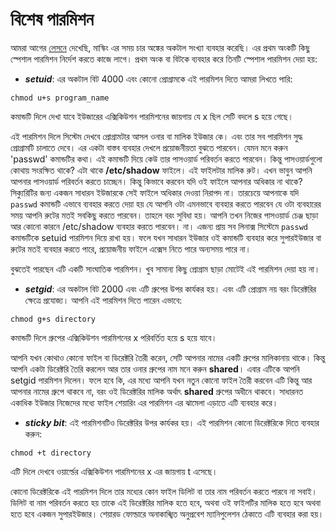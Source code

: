 # বিশেষ পারমিশন

আমরা আগের [লেসনে](1.6.4.masking.md) দেখেছি, মাস্কিং এর সময় চার অঙ্কের অকটাল সংখ্যা ব্যবহার করেছি। এর প্রথম অংকটি কিছু স্পেশাল পারমিশন নির্দেশ করতে কাজে লাগে। প্রথম অংক বা বিটকে ব্যবহার করে তিনটি স্পেশাল পারমিশন দেয়া হয়:

* _**setuid**_: এর অকটাল বিট 4000 এবং কোনো প্রোগ্রামকে এই পারমিশন দিতে আমরা লিখতে পারি:

```text
chmod u+s program_name
```

কমান্ডটি দিলে দেখা যাবে ইউজারের এক্সিকিউশন পারমিশনের জায়গায় যে x ছিল সেটি বদলে s হয়ে গেছে।

এই পারমিশন দিলে সিস্টেম দেখবে প্রোগ্রামটার আসল ওনার বা মালিক ইউজার কে। এবং তার সব পারমিশন সুদ্ধ প্রোগ্রামটি চালাতে দেবে। এর একটা বাস্তব ব্যবহার দেখলে প্রয়োজনীয়তা বুঝতে পারবেন। যেমন মনে করুন 'passwd' কমান্ডটির কথা। এই কমান্ডটি দিয়ে কেউ তার পাসওয়ার্ড পরিবর্তন করতে পারবেন। কিন্তু পাসওয়ার্ডগুলো কোথায় সংরক্ষিত থাকে? এটা থাকে **/etc/shadow** ফাইলে। এই ফাইলটার মালিক রুট। এখন ভাবুন আপনি আপনার পাসওয়ার্ড পরিবর্তন করতে চাচ্ছেন। কিন্তু কিভাবে করবেন যদি ওই ফাইলে আপনার অধিকার না থাকে? সিক্যুরিটির জন্য একজন সাধারন ইউজারকে সেই ফাইলে অধিকার দেওয়া নিরাপদ না। তারচেয়ে আপনাকে যদি `passwd` কমান্ডটি এভাবে ব্যবহার করতে দেয়া হয় যে আপনি ওটা এমনভাবে ব্যবহার করতে পারবেন যে ওটা ব্যবহারের সময় আপনি রুটের মতই সবকিছু করতে পারবেন। তাহলে বরং সুবিধা হয়। আপনি তখন নিজের পাসওয়ার্ড চেঞ্জ ছাড়া আর কোনো কারনে /etc/shadow ব্যবহার করতে পারবেন। না। এজন্য প্রায় সব লিনাক্স সিস্টেমে `passwd` কমান্ডটিকে setuid পারমিশন দিয়ে রাখা হয়। ফলে যখন সাধারন ইউজার ওই কমান্ডটি ব্যবহার করে সুপারইউজার বা রুটের মতই ব্যবহার করতে পারে, প্রয়োজনীয় ফাইলে এক্সেস নিতে পারে অন্যসময় পারে না।

বুঝতেই পারছেন এটি একটি সাংঘাতিক পারমিশন। খুব সামান্য কিছু প্রোগ্রাম ছাড়া মোটেই এই পারমিশন দেয়া হয় না।

* _**setgid**_: এর অকটাল বিট 2000 এবং এটি গ্রুপের উপর কার্যকর হয়। এবং এটি প্রোগ্রাম নয় বরং ডিরেক্টরির ক্ষেত্রে প্রযোজ্য। আপনি এই পারমিশন দিতে পারেন এভাবে:

```text
chmod g+s directory
```

কমান্ডটি দিলে গ্রুপের এক্সিকিউশন পারমিশনের x পরিবর্তিত হয়ে s হয়ে যাবে।

আপনি যখন কোথাও কোনো ফাইল বা ডিরেক্টরি তৈরী করেন, সেটি আপনার নামের একটি গ্রুপের মালিকানায় থাকে। কিন্তু আপনি একটা ডিরেক্টরি তৈরি করলেন আর তার ওনার গ্রুপের নাম মনে করুন **shared**। এবার এটিকে আপনি setgid পারমিশন দিলেন। ফলে হবে কি, এর মধ্যে আপনি যখন নতুন কোনো ফাইল তৈরী করবেন এটি কিন্তু আর আপনার নামের গ্রুপে থাকবে না, বরং ওই ডিরেক্টরির মালিক অর্থাৎ **shared** গ্রুপের অধীনে থাকবে। সাধারনত একাধিক ইউজার নিজেদের মধ্যে ফাইল শেয়ারিং এর পারমিশন এর ঝামেলা এড়াতে এটি ব্যবহার করে।

* _**sticky bit**_: এই পারমিশনটিও ডিরেক্টরির উপর কার্যকর হয়। এই পারমিশন কোনো ডিরেক্টরিকে দিতে ব্যবহার করুন:

```text
chmod +t directory
```

এটি দিলে দেখবে ওয়ার্ল্ডের এক্সিকিউশন পারমিশনের x এর জায়গায় t এসেছে।

কোনো ডিরেক্টরিকে এই পারমিশন দিলে তার মধ্যের কোন ফাইল ডিলিট বা তার নাম পরিবর্তন করতে পারবে না সবাই। ডিলিট বা নাম পরিবর্তন করতে হয় তাকে এই ডিরেক্টরির মালিক হতে হবে, অথবা ওই ফাইলটির মালিক হতে হবে অথবা হতে হবে একজন সুপারইউজার। শেয়ারড ফোল্ডারে অনাকাঙ্খিত অনুপ্রবেশ ম্যানিপুলেশন ঠেকাতে এটি ব্যবহার করা হয়।

